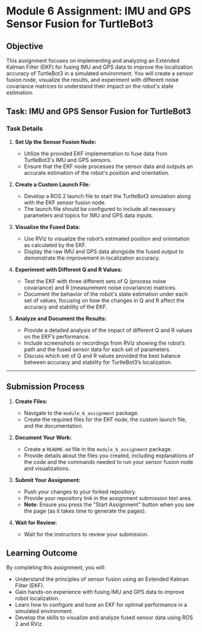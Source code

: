 # Module 6 Assignment: IMU and GPS Sensor Fusion for TurtleBot3

## Objective

This assignment focuses on implementing and analyzing an Extended Kalman Filter (EKF) for fusing IMU and GPS data to improve the localization accuracy of TurtleBot3 in a simulated environment. You will create a sensor fusion node, visualize the results, and experiment with different noise covariance matrices to understand their impact on the robot's state estimation.

## Task: IMU and GPS Sensor Fusion for TurtleBot3

### Task Details

1. **Set Up the Sensor Fusion Node:**
   - Utilize the provided EKF implementation to fuse data from TurtleBot3's IMU and GPS sensors.
   - Ensure that the EKF node processes the sensor data and outputs an accurate estimation of the robot's position and orientation.

2. **Create a Custom Launch File:**
   - Develop a ROS 2 launch file to start the TurtleBot3 simulation along with the EKF sensor fusion node.
   - The launch file should be configured to include all necessary parameters and topics for IMU and GPS data inputs.

3. **Visualize the Fused Data:**
   - Use RViz to visualize the robot’s estimated position and orientation as calculated by the EKF.
   - Display the raw IMU and GPS data alongside the fused output to demonstrate the improvement in localization accuracy.

4. **Experiment with Different Q and R Values:**
   - Test the EKF with three different sets of Q (process noise covariance) and R (measurement noise covariance) matrices.
   - Document the behavior of the robot's state estimation under each set of values, focusing on how the changes in Q and R affect the accuracy and stability of the EKF.

5. **Analyze and Document the Results:**
   - Provide a detailed analysis of the impact of different Q and R values on the EKF’s performance.
   - Include screenshots or recordings from RViz showing the robot’s path and the fused sensor data for each set of parameters.
   - Discuss which set of Q and R values provided the best balance between accuracy and stability for TurtleBot3’s localization.
---
## Submission Process

1. **Create Files:**
   - Navigate to the `module_6_assignment` package.
   - Create the required files for the EKF node, the custom launch file, and the documentation.

2. **Document Your Work:**
   - Create a `README.md` file in the `module_6_assignment` package.
   - Provide details about the files you created, including explanations of the code and the commands needed to run your sensor fusion node and visualizations.

3. **Submit Your Assignment:**
   - Push your changes to your forked repository.
   - Provide your repository link in the assignment submission text area.
   - **Note**: Ensure you press the "Start Assignment" button when you see the page (as it takes time to generate the pages).

4. **Wait for Review:**
   - Wait for the instructors to review your submission.

## Learning Outcome

By completing this assignment, you will:
- Understand the principles of sensor fusion using an Extended Kalman Filter (EKF).
- Gain hands-on experience with fusing IMU and GPS data to improve robot localization.
- Learn how to configure and tune an EKF for optimal performance in a simulated environment.
- Develop the skills to visualize and analyze fused sensor data using ROS 2 and RViz.
